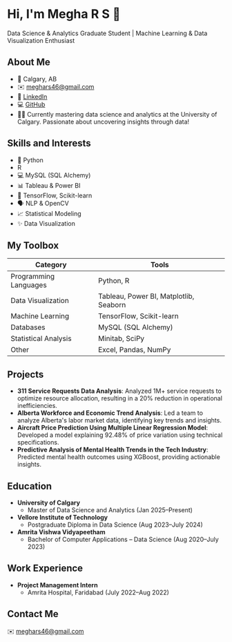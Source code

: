 # Hi, I'm Megha R S 👋

Data Science & Analytics Graduate Student | Machine Learning & Data Visualization Enthusiast

## About Me

- 📍 Calgary, AB
- ✉️ [meghars46@gmail.com](mailto:meghars46@gmail.com)
- 💼 [LinkedIn](https://linkedin.com/in/megha-rs)
- 💻 [GitHub](https://github.com/meggie2002)
- 👩‍🎓 Currently mastering data science and analytics at the University of Calgary. Passionate about uncovering insights through data!

## Skills and Interests

- 🐍 Python
-  R
- 💻 MySQL (SQL Alchemy)
- 📊 Tableau & Power BI
- 🤖 TensorFlow, Scikit-learn
- 🗣️ NLP & OpenCV
- 📈 Statistical Modeling
- ✨ Data Visualization

## My Toolbox

| Category               | Tools                                                                                                                                |
| ---------------------- | ------------------------------------------------------------------------------------------------------------------------------------ |
| Programming Languages  | Python, R                                                                                                                           |
| Data Visualization     | Tableau, Power BI, Matplotlib, Seaborn                                                                                             |
| Machine Learning       | TensorFlow, Scikit-learn                                                                                                            |
| Databases              | MySQL (SQL Alchemy)                                                                                                                |
| Statistical Analysis   | Minitab, SciPy                                                                                                                      |
| Other                  | Excel, Pandas, NumPy                                                                                                                |

## Projects

- **311 Service Requests Data Analysis**: Analyzed 1M+ service requests to optimize resource allocation, resulting in a 20% reduction in operational inefficiencies.
- **Alberta Workforce and Economic Trend Analysis**: Led a team to analyze Alberta's labor market data, identifying key trends and insights.
- **Aircraft Price Prediction Using Multiple Linear Regression Model**: Developed a model explaining 92.48% of price variation using technical specifications.
- **Predictive Analysis of Mental Health Trends in the Tech Industry**: Predicted mental health outcomes using XGBoost, providing actionable insights.

## Education

- **University of Calgary**
  - Master of Data Science and Analytics (Jan 2025–Present)
- **Vellore Institute of Technology**
  - Postgraduate Diploma in Data Science (Aug 2023–July 2024)
- **Amrita Vishwa Vidyapeetham**
  - Bachelor of Computer Applications – Data Science (Aug 2020–July 2023)

## Work Experience

- **Project Management Intern**
  - Amrita Hospital, Faridabad (July 2022–Aug 2022)

## Contact Me

✉️ [meghars46@gmail.com](mailto:meghars46@gmail.com)
